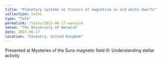 ```yaml
---
title: "Planetary systems as tracers of magnetism in old white dwarfs"
collection: talks
type: "Talk"
permalink: /talks/2015-06-17-warwick
venue: "The University of Warwick"
date: 2015-06-17
location: "Coventry, United Kingdom"
---
```


Presented at Mysteries of the Suns magnetic field III: Understanding stellar activity
